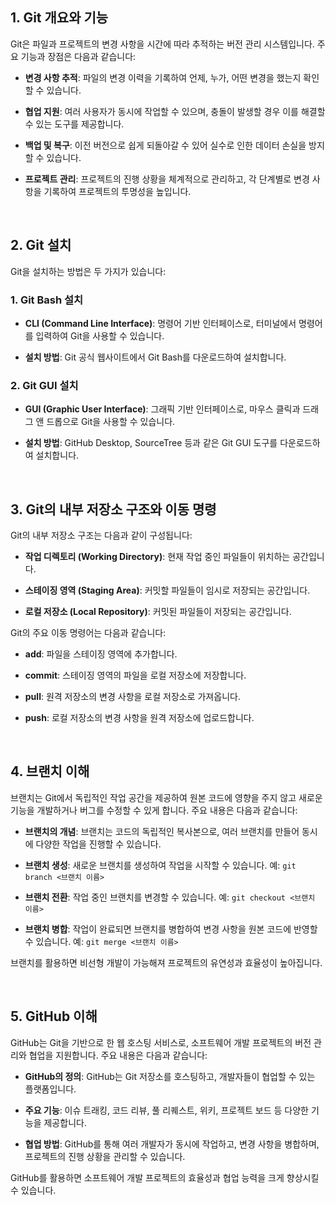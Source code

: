 ## 1. Git 개요와 기능
Git은 파일과 프로젝트의 변경 사항을 시간에 따라 추적하는 버전 관리 시스템입니다. 주요 기능과 장점은 다음과 같습니다:

- **변경 사항 추적**: 파일의 변경 이력을 기록하여 언제, 누가, 어떤 변경을 했는지 확인할 수 있습니다.

- **협업 지원**: 여러 사용자가 동시에 작업할 수 있으며, 충돌이 발생할 경우 이를 해결할 수 있는 도구를 제공합니다.

- **백업 및 복구**: 이전 버전으로 쉽게 되돌아갈 수 있어 실수로 인한 데이터 손실을 방지할 수 있습니다.

- **프로젝트 관리**: 프로젝트의 진행 상황을 체계적으로 관리하고, 각 단계별로 변경 사항을 기록하여 프로젝트의 투명성을 높입니다.

<br>

## 2. Git 설치
Git을 설치하는 방법은 두 가지가 있습니다:

### 1. Git Bash 설치
- **CLI (Command Line Interface)**: 명령어 기반 인터페이스로, 터미널에서 명령어를 입력하여 Git을 사용할 수 있습니다.

- **설치 방법**: Git 공식 웹사이트에서 Git Bash를 다운로드하여 설치합니다.

### 2. Git GUI 설치
- **GUI (Graphic User Interface)**: 그래픽 기반 인터페이스로, 마우스 클릭과 드래그 앤 드롭으로 Git을 사용할 수 있습니다.

- **설치 방법**: GitHub Desktop, SourceTree 등과 같은 Git GUI 도구를 다운로드하여 설치합니다.

<br>

## 3. Git의 내부 저장소 구조와 이동 명령
Git의 내부 저장소 구조는 다음과 같이 구성됩니다:

- **작업 디렉토리 (Working Directory)**: 현재 작업 중인 파일들이 위치하는 공간입니다.

- **스테이징 영역 (Staging Area)**: 커밋할 파일들이 임시로 저장되는 공간입니다.

- **로컬 저장소 (Local Repository)**: 커밋된 파일들이 저장되는 공간입니다.

Git의 주요 이동 명령어는 다음과 같습니다:

- **add**: 파일을 스테이징 영역에 추가합니다.

- **commit**: 스테이징 영역의 파일을 로컬 저장소에 저장합니다.

- **pull**: 원격 저장소의 변경 사항을 로컬 저장소로 가져옵니다.

- **push**: 로컬 저장소의 변경 사항을 원격 저장소에 업로드합니다.

<br>

## 4. 브랜치 이해
브랜치는 Git에서 독립적인 작업 공간을 제공하여 원본 코드에 영향을 주지 않고 새로운 기능을 개발하거나 버그를 수정할 수 있게 합니다. 주요 내용은 다음과 같습니다:

- **브랜치의 개념**: 브랜치는 코드의 독립적인 복사본으로, 여러 브랜치를 만들어 동시에 다양한 작업을 진행할 수 있습니다.

- **브랜치 생성**: 새로운 브랜치를 생성하여 작업을 시작할 수 있습니다. 예: `git branch <브랜치 이름>`

- **브랜치 전환**: 작업 중인 브랜치를 변경할 수 있습니다. 예: `git checkout <브랜치 이름>`

- **브랜치 병합**: 작업이 완료되면 브랜치를 병합하여 변경 사항을 원본 코드에 반영할 수 있습니다. 예: `git merge <브랜치 이름>`

브랜치를 활용하면 비선형 개발이 가능해져 프로젝트의 유연성과 효율성이 높아집니다.

<br>

## 5. GitHub 이해
GitHub는 Git을 기반으로 한 웹 호스팅 서비스로, 소프트웨어 개발 프로젝트의 버전 관리와 협업을 지원합니다. 주요 내용은 다음과 같습니다:

- **GitHub의 정의**: GitHub는 Git 저장소를 호스팅하고, 개발자들이 협업할 수 있는 플랫폼입니다.

- **주요 기능**: 이슈 트래킹, 코드 리뷰, 풀 리퀘스트, 위키, 프로젝트 보드 등 다양한 기능을 제공합니다.

- **협업 방법**: GitHub를 통해 여러 개발자가 동시에 작업하고, 변경 사항을 병합하며, 프로젝트의 진행 상황을 관리할 수 있습니다.

GitHub를 활용하면 소프트웨어 개발 프로젝트의 효율성과 협업 능력을 크게 향상시킬 수 있습니다.
